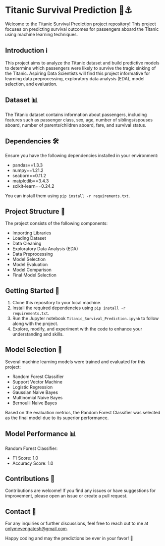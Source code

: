 # Titanic Survival Prediction 🚢⚓️

Welcome to the Titanic Survival Prediction project repository! This project focuses on predicting survival outcomes for passengers aboard the Titanic using machine learning techniques.

## Introduction ℹ️

This project aims to analyze the Titanic dataset and build predictive models to determine which passengers were likely to survive the tragic sinking of the Titanic. Aspiring Data Scientists will find this project informative for learning data preprocessing, exploratory data analysis (EDA), model selection, and evaluation.

## Dataset 📊

The Titanic dataset contains information about passengers, including features such as passenger class, sex, age, number of siblings/spouses aboard, number of parents/children aboard, fare, and survival status.

## Dependencies 🛠️

Ensure you have the following dependencies installed in your environment:
- pandas==1.3.3
- numpy==1.21.2
- seaborn==0.11.2
- matplotlib==3.4.3
- scikit-learn==0.24.2

You can install them using `pip install -r requirements.txt`.

## Project Structure 📁

The project consists of the following components:
- Importing Libraries
- Loading Dataset
- Data Cleaning
- Exploratory Data Analysis (EDA)
- Data Preprocessing
- Model Selection
- Model Evaluation
- Model Comparison
- Final Model Selection

## Getting Started 🚀

1. Clone this repository to your local machine.
2. Install the required dependencies using `pip install -r requirements.txt`.
3. Run the Jupyter notebook `Titanic_Survival_Prediction.ipynb` to follow along with the project.
4. Explore, modify, and experiment with the code to enhance your understanding and skills.

## Model Selection 🤖

Several machine learning models were trained and evaluated for this project:
- Random Forest Classifier
- Support Vector Machine
- Logistic Regression
- Gaussian Naive Bayes
- Multinomial Naive Bayes
- Bernoulli Naive Bayes

Based on the evaluation metrics, the Random Forest Classifier was selected as the final model due to its superior performance.

## Model Performance 📊

Random Forest Classifier:
- F1 Score: 1.0
- Accuracy Score: 1.0

## Contributions 🤝

Contributions are welcome! If you find any issues or have suggestions for improvement, please open an issue or create a pull request.

## Contact 📧

For any inquiries or further discussions, feel free to reach out to me at onlymevengatesh@gmail.com.

Happy coding and may the predictions be ever in your favor! 🌟
